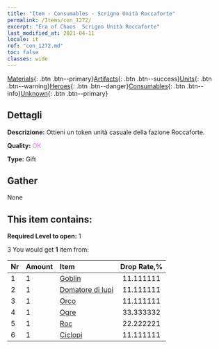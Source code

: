 ```yaml
---
title: "Item - Consumables - Scrigno Unità Roccaforte"
permalink: /Items/con_1272/
excerpt: "Era of Chaos  Scrigno Unità Roccaforte"
last_modified_at: 2021-04-11
locale: it
ref: "con_1272.md"
toc: false
classes: wide
---
```

 [Materials](/it/Items/){: .btn .btn--primary}[Artifacts](/it/Items/Artifacts/){: .btn .btn--success}[Units](/it/Items/Units/){: .btn .btn--warning}[Heroes](/it/Items/Heroes/){: .btn .btn--danger}[Consumables](/it/Items/Consumables/){: .btn .btn--info}[Unknown](/it/Items/Unknown/){: .btn .btn--primary}

## Dettagli
 **Descrizione:** Ottieni un token unità casuale della fazione Roccaforte.

 **Quality:** <span style="color: #DA70D6">OK</span>

 **Type:** Gift

## Gather

  None

## This item contains:

 **Required Level to open:** 1

 3 You would get **1** item  from:

  | Nr | Amount |     Item    | Drop Rate,% |
  |:---|:-------|:------------|:---------:|
  | 1 | 1 | [Goblin](/it/Items/unt_217/) | 11.111111 | 
  | 2 | 1 | [Domatore di lupi](/it/Items/unt_218/) | 11.111111 | 
  | 3 | 1 | [Orco](/it/Items/unt_219/) | 11.111111 | 
  | 4 | 1 | [Ogre](/it/Items/unt_220/) | 33.333332 | 
  | 5 | 1 | [Roc](/it/Items/unt_221/) | 22.222221 | 
  | 6 | 1 | [Ciclopi](/it/Items/unt_222/) | 11.111111 | 
